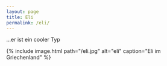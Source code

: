 ```yaml
---
layout: page
title: Eli
permalink: /eli/
---
```


...er ist ein cooler Typ

{% include image.html path="/eli.jpg" alt="eli" caption="Eli im Griechenland" %}